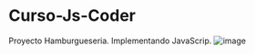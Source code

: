 # Curso-Js-Coder
Proyecto Hamburgueseria. 
Implementando JavaScrip.
![image](https://user-images.githubusercontent.com/56324408/188516873-d57f109e-1e56-4b4f-9553-9325d1caa0b4.png)
